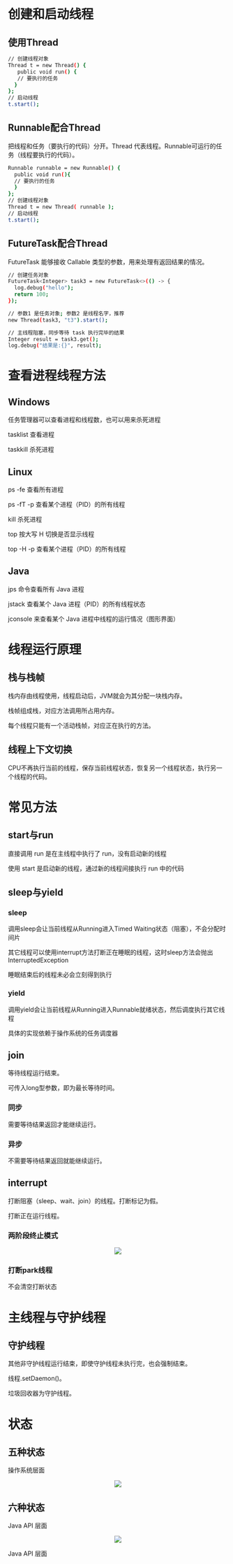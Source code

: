 # 创建和启动线程

## 使用Thread

~~~bash
// 创建线程对象
Thread t = new Thread() {
   public void run() {
   // 要执行的任务
  }
};
// 启动线程
t.start();
~~~ 

## Runnable配合Thread

把线程和任务（要执行的代码）分开。Thread 代表线程。Runnable可运行的任务（线程要执行的代码）。

~~~bash
Runnable runnable = new Runnable() {
  public void run(){
  // 要执行的任务
  }
};
// 创建线程对象
Thread t = new Thread( runnable );
// 启动线程
t.start();
~~~ 

## FutureTask配合Thread

FutureTask 能够接收 Callable 类型的参数，用来处理有返回结果的情况。

~~~bash
// 创建任务对象
FutureTask<Integer> task3 = new FutureTask<>(() -> {
  log.debug("hello");
  return 100;
});

// 参数1 是任务对象; 参数2 是线程名字，推荐
new Thread(task3, "t3").start();

// 主线程阻塞，同步等待 task 执行完毕的结果
Integer result = task3.get();
log.debug("结果是:{}", result);
~~~

# 查看进程线程方法

## Windows

任务管理器可以查看进程和线程数，也可以用来杀死进程

tasklist 查看进程

taskkill 杀死进程

## Linux

ps -fe 查看所有进程

ps -fT -p <PID> 查看某个进程（PID）的所有线程
  
kill 杀死进程

top 按大写 H 切换是否显示线程

top -H -p <PID> 查看某个进程（PID）的所有线程

## Java

jps 命令查看所有 Java 进程

jstack <PID> 查看某个 Java 进程（PID）的所有线程状态
  
jconsole 来查看某个 Java 进程中线程的运行情况（图形界面）

# 线程运行原理

## 栈与栈帧

栈内存由线程使用，线程启动后，JVM就会为其分配一块栈内存。

栈帧组成栈，对应方法调用所占用内存。

每个线程只能有一个活动栈帧，对应正在执行的方法。

## 线程上下文切换

CPU不再执行当前的线程，保存当前线程状态，恢复另一个线程状态，执行另一个线程的代码。

# 常见方法

## start与run

直接调用 run 是在主线程中执行了 run，没有启动新的线程

使用 start 是启动新的线程，通过新的线程间接执行 run 中的代码

## sleep与yield

### sleep

调用sleep会让当前线程从Running进入Timed Waiting状态（阻塞），不会分配时间片

其它线程可以使用interrupt方法打断正在睡眠的线程，这时sleep方法会抛出InterruptedException

睡眠结束后的线程未必会立刻得到执行

### yield

调用yield会让当前线程从Running进入Runnable就绪状态，然后调度执行其它线程

具体的实现依赖于操作系统的任务调度器

## join

等待线程运行结束。

可传入long型参数，即为最长等待时间。

### 同步

需要等待结果返回才能继续运行。

### 异步

不需要等待结果返回就能继续运行。

## interrupt

打断阻塞（sleep、wait、join）的线程。打断标记为假。

打断正在运行线程。

### 两阶段终止模式

<div align="center"> <img src="https://user-images.githubusercontent.com/37955886/117950736-16691480-b346-11eb-8325-f058c7707f58.png"/></div> 

### 打断park线程

不会清空打断状态

# 主线程与守护线程

## 守护线程

其他非守护线程运行结束，即使守护线程未执行完，也会强制结束。

线程.setDaemon()。

垃圾回收器为守护线程。

# 状态

## 五种状态

操作系统层面

<div align="center"> <img src="https://user-images.githubusercontent.com/37955886/118064612-ed8c6200-b3cd-11eb-8b40-e7a98e0cd5b8.png"/></div> 

## 六种状态

Java API 层面

<div align="center"> <img src="https://user-images.githubusercontent.com/37955886/118064698-1876b600-b3ce-11eb-87af-5d4847407ac5.png"/></div> 

Java API 层面














